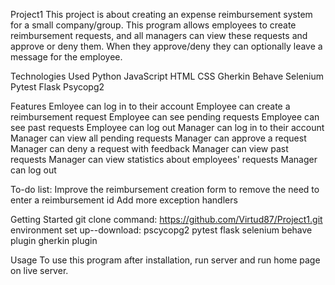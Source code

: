 Project1
This project is about creating an expense reimbursement system
for a small company/group. This program allows employees to create reimbursement
requests, and all managers can view these requests and approve or deny them. When they approve/deny they can optionally leave a message for the employee.

Technologies Used
Python
JavaScript
HTML
CSS
Gherkin
Behave
Selenium
Pytest
Flask
Psycopg2

Features
Emloyee can log in to their account
Employee can create a reimbursement request
Employee can see pending requests
Employee can see past requests
Employee can log out
Manager can log in to their account
Manager can view all pending requests
Manager can approve a request
Manager can deny a request with feedback
Manager can view past requests
Manager can view statistics about employees' requests
Manager can log out

To-do list:
Improve the reimbursement creation form to remove the need to enter a reimbursement id
Add more exception handlers

Getting Started
git clone command: https://github.com/Virtud87/Project1.git 
environment set up--download:
pscycopg2
pytest
flask
selenium
behave plugin
gherkin plugin

Usage
To use this program after installation, run server and run home page on live server.
